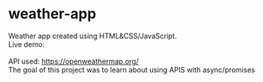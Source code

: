 # weather-app
Weather app created using HTML&amp;CSS/JavaScript. <br>
Live demo: 
<br><br>
API used: https://openweathermap.org/<br>
The goal of this project was to learn about using APIS with async/promises
